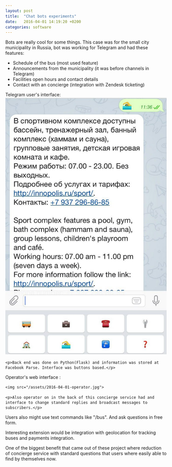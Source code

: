 ```yaml
---
layout: post
title:  "Chat bots experiments"
date:   2016-04-01 14:19:20 +0200
categories: software
---
```


<!-- Yandex.Metrika counter -->
<script type="text/javascript">
    (function (d, w, c) {
        (w[c] = w[c] || []).push(function() {
            try {
                w.yaCounter39542345 = new Ya.Metrika({
                    id:39542345,
                    clickmap:true,
                    trackLinks:true,
                    accurateTrackBounce:true
                });
            } catch(e) { }
        });

        var n = d.getElementsByTagName("script")[0],
            s = d.createElement("script"),
            f = function () { n.parentNode.insertBefore(s, n); };
        s.type = "text/javascript";
        s.async = true;
        s.src = "https://mc.yandex.ru/metrika/watch.js";

        if (w.opera == "[object Opera]") {
            d.addEventListener("DOMContentLoaded", f, false);
        } else { f(); }
    })(document, window, "yandex_metrika_callbacks");
</script>
<noscript><div><img src="https://mc.yandex.ru/watch/39542345" style="position:absolute; left:-9999px;" alt="" /></div></noscript>
<!-- /Yandex.Metrika counter -->

Bots are really cool for some things. This case was for the small city municipality in Russia, bot was working for Telegram and had these features:  
- Schedule of the bus (most used feature)  
- Announcements from the municipality (it was before channels in Telegram)  
- Facilities open hours and contact details
- Contact with an concierge (integration with Zendesk ticketing)  

<div class="text-col text-col-1" style="text-align:left;">
    Telegram user's interface:
    <img src="/assets/2016-04-01-interface.jpg">  

    <p>Back end was done on Python(Flask) and information was stored at Facebook Parse. Interface was buttons based.</p>
</div>

<div class="text-col text-col-2" style="text-align:left;">
    Operator's web interface :

    <img src="/assets/2016-04-01-operator.jpg">    

    <p>Also operator on in the back of this concierge service had and interface to change standard replies and broadcast messages to subscribers.</p>
</div>

<div class="text-full-width">
  Users also might use text commands like "/bus". And ask questions in free form.

  Interesting extension would be integration with geolocation for tracking buses and payments integration.  

  One of the biggest benefit that came out of these project where reduction of concierge service with standard questions that users where easily able to find by themselves now.  
</div>
